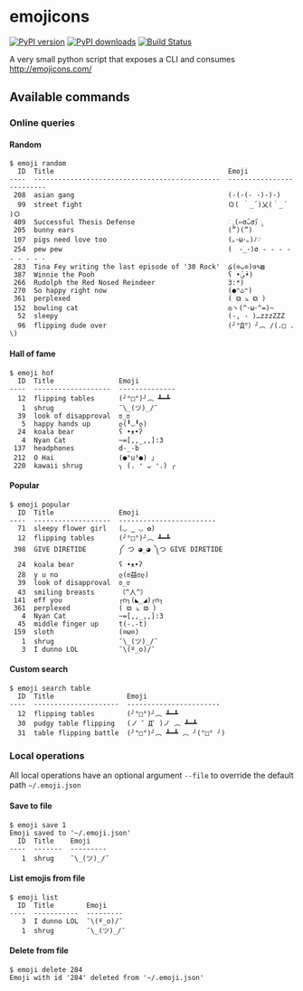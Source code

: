 # emojicons

[![PyPI version](https://badge.fury.io/py/emojicons.svg)](https://pypi.python.org/pypi/emojicons/)
[![PyPI downloads](https://img.shields.io/pypi/dm/emojicons.svg?maxAge=2592000)](https://pypi.python.org/pypi/emojicons/)
[![Build Status](https://travis-ci.org/ruizink/emojicons.svg?branch=master)](https://travis-ci.org/ruizink/emojicons)

A very small python script that exposes a CLI and consumes http://emojicons.com/

## Available commands

### Online queries

#### Random

```
$ emoji random
  ID  Title                                           Emoji
----  ----------------------------------------------  -------------------------
 208  asian gang                                      (-(-(- -)-)-)
  99  street fight                                    Ｏ( ｀_´)乂(｀_´ )Ｏ
 409  Successful Thesis Defense                       ೖ(⑅σ̑ᴗσ̑)ೖ
 205  bunny ears                                      (”)(”)
 107  pigs need love too                              (｡･ω･｡)ﾉ♡
 254  pew pew                                         (　-_･)σ - - - - - - - - ･
 283  Tina Fey writing the last episode of '30 Rock'  ໒(⊙ᴗ⊙)७✎▤
 387  Winnie the Pooh                                 ʕ •́؈•̀)
 266  Rudolph the Red Nosed Reindeer                  3:*)
 270  So happy right now                              (●⌃ٹ⌃)
 361  perplexed                                       ( ⧉ ⦣ ⧉ )
 152  bowling cat                                     ◎ヽ(^･ω･^=)~
  52  sleepy                                          (-, - )…zzzZZZ
  96  flipping dude over                              (╯°Д°）╯︵ /(.□ . \)
```

#### Hall of fame

```
$ emoji hof
  ID  Title                Emoji
----  -------------------  --------------
  12  flipping tables      (╯°□°)╯︵ ┻━┻
   1  shrug                ¯\_(ツ)_/¯
  39  look of disapproval  ಠ_ಠ
   5  happy hands up       ლ(╹◡╹ლ)
  24  koala bear           ʕ •ᴥ•ʔ
   4  Nyan Cat             ~=[,,_,,]:3
 137  headphones           d-_-b
 212  O Hai                (●°u°●) 」
 220  kawaii shrug         ╮ (. ❛ ᴗ ❛.) ╭
```

#### Popular

```
$ emoji popular
  ID  Title                Emoji
----  -------------------  ------------------------
  71  sleepy flower girl   (◡ ‿ ◡ ✿)
  12  flipping tables      (╯°□°)╯︵ ┻━┻
 398  GIVE DIRETIDE        ༼ つ ◕_◕ ༽つ GIVE DIRETIDE
  24  koala bear           ʕ •ᴥ•ʔ
  28  y u no               ლ(ಠ益ಠლ)
  39  look of disapproval  ಠ_ಠ
  43  smiling breasts      （^人^）
 141  eff you              ┌∩┐(◣_◢)┌∩┐
 361  perplexed            ( ⧉ ⦣ ⧉ )
   4  Nyan Cat             ~=[,,_,,]:3
  45  middle finger up     t(-.-t)
 159  sloth                (⊙ω⊙)
   1  shrug                ¯\_(ツ)_/¯
   3  I dunno LOL          ¯\(º_o)/¯
```

#### Custom search

```
$ emoji search table
  ID  Title                  Emoji
----  ---------------------  -----------------------
  12  flipping tables        (╯°□°)╯︵ ┻━┻
  30  pudgy table flipping   (ノ ゜Д゜)ノ ︵ ┻━┻
  31  table flipping battle  (╯°□°)╯︵ ┻━┻ ︵ ╯(°□° ╯)
```

### Local operations

All local operations have an optional argument `--file` to override the default path `~/.emoji.json`

#### Save to file

```
$ emoji save 1
Emoji saved to '~/.emoji.json'
  ID  Title    Emoji
----  -------  ---------
   1  shrug    ¯\_(ツ)_/¯
```

#### List emojis from file

```
$ emoji list
  ID  Title        Emoji
----  -----------  ---------
   3  I dunno LOL  ¯\(º_o)/¯
   1  shrug        ¯\_(ツ)_/¯
```

#### Delete from file

```
$ emoji delete 284
Emoji with id '284' deleted from '~/.emoji.json'
```
